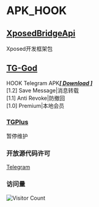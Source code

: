 # APK_HOOK   
## [XposedBridgeApi](https://github.com/Eoyz369/APK_HOOK/tree/main/XposedBridgeApi)  
Xposed开发框架包   
## [TG-God](https://github.com/Eoyz369/APK_HOOK/tree/main/TG-God)   
HOOK Telegram APK[***[ Download ]***](https://github.com/Eoyz369/APK_HOOK/releases/tag/TGPlus_2.5.3)    
[1.2] Save Message|消息转载  
[1.1] Anti Revoke|防撤回   
[1.0] Premium|本地会员   

### [TGPlus](https://github.com/Eoyz369/APK_HOOK/tree/main/TGPlus)   
暂停维护   



### 开放源代码许可   
[Telegram](https://github.com/DrKLO/Telegram)   


### 访问量
![Visitor Count](https://profile-counter.glitch.me/APK_HOOK/count.svg)


